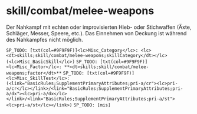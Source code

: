 # skill/combat/melee-weapons

Der Nahkampf mit echten oder improvisierten Hieb- oder Stichwaffen (Äxte, Schläger, Messer, Speere, etc.). Das Einnehmen von Deckung ist während des Nahkampfes nicht möglich.

`SP_TODO: [txt(col=#9F9F9F)]<lc>Misc_Category</lc>: <lc><dt>skills;skill/combat/melee-weapons;skillCategory</dt></lc> (<lc>Misc_BasicSkill</lc>)`
`SP_TODO: [txt(col=#9F9F9F)]<lc>Misc_Factor</lc>: **<dt>skills;skill/combat/melee-weapons;factor</dt>**`
`SP_TODO: [txt(col=#9F9F9F)]<lc>Misc_SkillTest</lc>: (<link="BasicRules;SupplementPrimaryAttributes;pri-a/cr"><lc>pri-a/cr</lc></link>/<link="BasicRules;SupplementPrimaryAttributes;pri-a/dx"><lc>pri-a/dx</lc></link>/<link="BasicRules;SupplementPrimaryAttributes;pri-a/st"><lc>pri-a/st</lc></link>)`
`SP_TODO: [mis]`